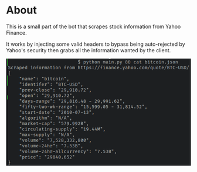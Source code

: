 # About

This is a small part of the bot that scrapes stock information from Yahoo Finance.

It works by injecting some valid headers to bypass being auto-rejected by Yahoo's security then grabs all the information wanted by the client.

![Some sample output](./syfs-showcase.png)
